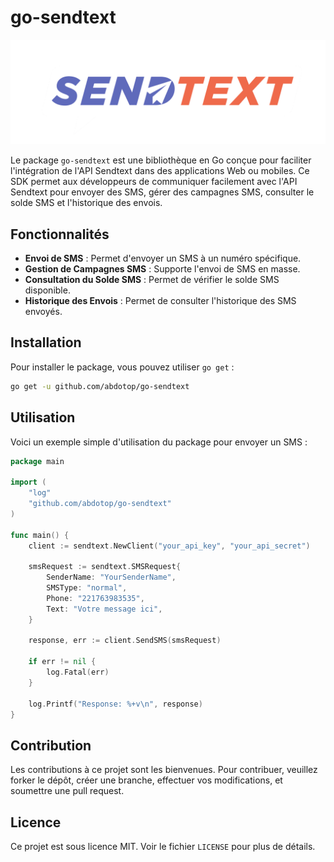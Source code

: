 # go-sendtext

![SendText Logo](https://github.com/abdotop/go-sendtext/blob/main/sendtext-logo.png)

Le package `go-sendtext` est une bibliothèque en Go conçue pour faciliter l'intégration de l'API Sendtext dans des applications Web ou mobiles. Ce SDK permet aux développeurs de communiquer facilement avec l'API Sendtext pour envoyer des SMS, gérer des campagnes SMS, consulter le solde SMS et l'historique des envois.

## Fonctionnalités

- **Envoi de SMS** : Permet d'envoyer un SMS à un numéro spécifique.
- **Gestion de Campagnes SMS** : Supporte l'envoi de SMS en masse.
- **Consultation du Solde SMS** : Permet de vérifier le solde SMS disponible.
- **Historique des Envois** : Permet de consulter l'historique des SMS envoyés.

## Installation

Pour installer le package, vous pouvez utiliser `go get` :

```bash
go get -u github.com/abdotop/go-sendtext
```

## Utilisation

Voici un exemple simple d'utilisation du package pour envoyer un SMS :

```go
package main

import (
    "log"
    "github.com/abdotop/go-sendtext"
)

func main() {
    client := sendtext.NewClient("your_api_key", "your_api_secret")

    smsRequest := sendtext.SMSRequest{
        SenderName: "YourSenderName",
        SMSType: "normal",
        Phone: "221763983535",
        Text: "Votre message ici",
    }

    response, err := client.SendSMS(smsRequest)

    if err != nil {
        log.Fatal(err)
    }

    log.Printf("Response: %+v\n", response)
}
```

## Contribution

Les contributions à ce projet sont les bienvenues. Pour contribuer, veuillez forker le dépôt, créer une branche, effectuer vos modifications, et soumettre une pull request.

## Licence

Ce projet est sous licence MIT. Voir le fichier `LICENSE` pour plus de détails.